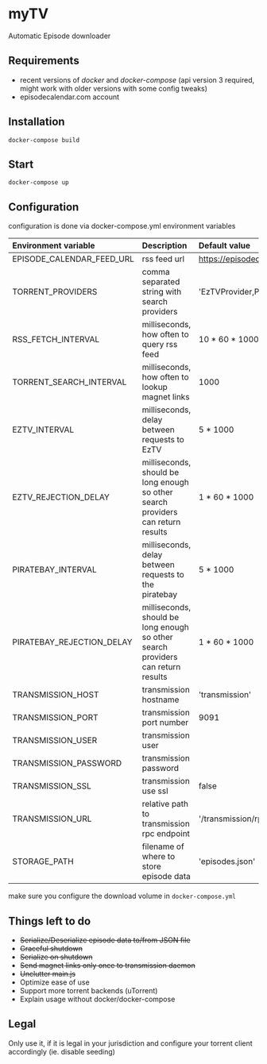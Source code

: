 # myTV
Automatic Episode downloader

## Requirements
- recent versions of _docker_ and _docker-compose_ (api version 3 required, might work with older versions with some config tweaks)
- episodecalendar.com account

## Installation
```
docker-compose build
```
## Start
```
docker-compose up
```
## Configuration
configuration is done via docker-compose.yml environment variables

| Environment variable      | Description                       | Default value              |
|:------------------------- |:--------------------------------- |:-------------------------- |
|EPISODE_CALENDAR_FEED_URL | rss feed url | https://episodecalendar.com/... |
|TORRENT_PROVIDERS | comma separated string with search providers | 'EzTVProvider,PirateBayProvider' |
|RSS_FETCH_INTERVAL | milliseconds, how often to query rss feed | 10 * 60 * 1000 |
|TORRENT_SEARCH_INTERVAL | milliseconds, how often to lookup magnet links | 1000 |
|EZTV_INTERVAL | milliseconds, delay between requests to EzTV | 5 * 1000 |
|EZTV_REJECTION_DELAY | milliseconds, should be long enough so other search providers can return results | 1 * 60 * 1000 |
|PIRATEBAY_INTERVAL | milliseconds, delay between requests to the piratebay | 5 * 1000 |
|PIRATEBAY_REJECTION_DELAY | milliseconds, should be long enough so other search providers can return results | 1 * 60 * 1000 |
|TRANSMISSION_HOST | transmission hostname | 'transmission' |
|TRANSMISSION_PORT | transmission port number | 9091 |
|TRANSMISSION_USER | transmission user | |
|TRANSMISSION_PASSWORD | transmission password | |
|TRANSMISSION_SSL | transmission use ssl | false |
|TRANSMISSION_URL | relative path to transmission rpc endpoint | '/transmission/rpc' |
|STORAGE_PATH | filename of where to store episode data | 'episodes.json' |

make sure you configure the download volume in ```docker-compose.yml```

## Things left to do
- ~~Serialize/Deserialize episode data to/from JSON file~~
- ~~Graceful shutdown~~
- ~~Serialize on shutdown~~
- ~~Send magnet links only once to transmission daemon~~
- ~~Unclutter main.js~~
- Optimize ease of use
- Support more torrent backends (uTorrent)
- Explain usage without docker/docker-compose

## Legal

Only use it, if it is legal in your jurisdiction and configure your torrent client accordingly (ie. disable seeding)
